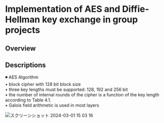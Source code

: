 # Implementation of AES and Diffie-Hellman key exchange in group projects

## Overview

## Descriptions
◾️ AES Algorithm\
•	 block cipher with 128 bit block size 
\
•	 three key lengths must be supported: 128, 192 and 256 bit 
\
•	 the number of internal rounds of the cipher is a function of the key length according to Table 4.1. 
\
•	 Galois field arithmetic is used in most layers

![スクリーンショット 2024-03-01 15 03 16](https://github.com/group-project-for-cryptography/CSCI663_group_d_2/assets/58361623/751b03b1-5e45-47e7-a65b-87f34e227262)

